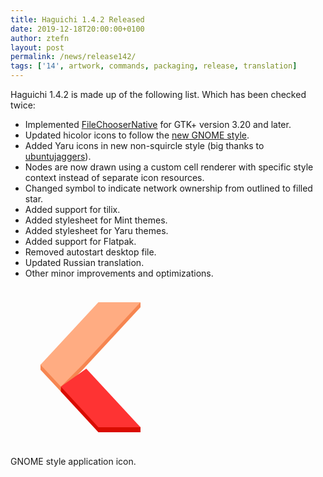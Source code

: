 ```yaml
---
title: Haguichi 1.4.2 Released
date: 2019-12-18T20:00:00+0100
author: ztefn
layout: post
permalink: /news/release142/
tags: ['14', artwork, commands, packaging, release, translation]
---
```

Haguichi 1.4.2 is made up of the following list. Which has been checked twice:

  * Implemented <a href="https://developer.gnome.org/gtk3/stable/gtk3-GtkFileChooserNative.html" target="_blank">FileChooserNative</a> for GTK+ version 3.20 and later.
  * Updated hicolor icons to follow the <a href="https://developer.gnome.org/hig/stable/icons-and-artwork.html#icon-styles" target="_blank">new GNOME style</a>.
  * Added Yaru icons in new non-squircle style (big thanks to <a href="https://github.com/ubuntujaggers" target="_blank">ubuntujaggers</a>).
  * Nodes are now drawn using a custom cell renderer with specific style context instead of separate icon resources.
  * Changed symbol to indicate network ownership from outlined to filled star.
  * Added support for tilix.
  * Added stylesheet for Mint themes.
  * Added stylesheet for Yaru themes.
  * Added support for Flatpak.
  * Removed autostart desktop file.
  * Updated Russian translation.
  * Other minor improvements and optimizations.

<div class="caption center-text">
  <img src="data:image/svg+xml;base64,PHN2ZyBpZD0iU1ZHUm9vdCIgdmVyc2lvbj0iMS4xIiB2aWV3Qm94PSIwIDAgMTI4IDEyOCIgeG1s
bnM9Imh0dHA6Ly93d3cudzMub3JnLzIwMDAvc3ZnIj4KIDxnIHRyYW5zZm9ybT0idHJhbnNsYXRl
KDAsLTE3MikiIGVuYWJsZS1iYWNrZ3JvdW5kPSJuZXciPgogIDxwYXRoIGQ9Im0yNCAyMzQgODAt
NTB2NC4wMDAxbC00Ni4zMDMgNTAtMTcuMzYgMTcuNTQ3LTE2LjMzNy0xNy41NDd6IiBjb2xvcj0i
IzAwMDAwMCIgZW5hYmxlLWJhY2tncm91bmQ9Im5ldyIgZmlsbD0iI2Y2ODU1MCIvPgogIDxwYXRo
IGQ9Im03MC4zMDMgMTg0aDMzLjY5N2wtNDYuMzAzIDUwLTE3LjM2IDE3LjU0Ny0xNi4zMzctMTcu
NTQ3eiIgY29sb3I9IiMwMDAwMDAiIGVuYWJsZS1iYWNrZ3JvdW5kPSJuZXciIGZpbGw9IiNmZmFj
ODIiLz4KICA8cGF0aCBkPSJtNzAuMzAzIDI4OGgzMy42OTd2LTQuMDAwMWwtNjMuNjYzLTMyLjQ1
My0wLjA1ODMzIDMuOTR6IiBjb2xvcj0iIzAwMDAwMCIgZW5hYmxlLWJhY2tncm91bmQ9Im5ldyIg
ZmlsbD0iI2Q5MGMwMSIvPgogIDxwYXRoIGQ9Im03MC4zMDMgMjg0aDMzLjY5N2wtNDMuMzYxLTQ2
LjgzNS0yMC4zNjEgMTQuMzIyeiIgY29sb3I9IiMwMDAwMDAiIGVuYWJsZS1iYWNrZ3JvdW5kPSJu
ZXciIGZpbGw9IiNmZTMzMzMiLz4KIDwvZz4KPC9zdmc+Cg==" alt="Haguichi Icon" width="256" height="256" />
  <p class="caption-text">GNOME style application icon.</p>
</div>
